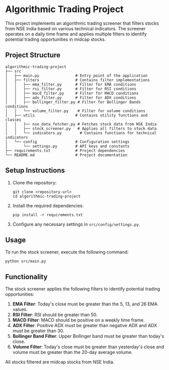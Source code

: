 # Algorithmic Trading Project

This project implements an algorithmic trading screener that filters stocks from NSE India based on various technical indicators. The screener operates on a daily time frame and applies multiple filters to identify potential trading opportunities in midcap stocks.

## Project Structure

```
algorithmic-trading-project
├── src
│   ├── main.py                # Entry point of the application
│   ├── filters                # Contains filter implementations
│   │   ├── ema_filter.py      # Filter for EMA conditions
│   │   ├── rsi_filter.py      # Filter for RSI conditions
│   │   ├── macd_filter.py     # Filter for MACD conditions
│   │   ├── adx_filter.py      # Filter for ADX conditions
│   │   ├── bollinger_filter.py # Filter for Bollinger Bands conditions
│   │   └── volume_filter.py    # Filter for volume conditions
│   ├── utils                  # Contains utility functions and classes
│   │   ├── nse_data_fetcher.py # Fetches stock data from NSE India
│   │   ├── stock_screener.py   # Applies all filters to stock data
│   │   └── indicators.py        # Contains functions for technical indicators
│   └── config                 # Configuration settings
│       └── settings.py        # API keys and constants
├── requirements.txt           # Project dependencies
└── README.md                  # Project documentation
```

## Setup Instructions

1. Clone the repository:
   ```
   git clone <repository-url>
   cd algorithmic-trading-project
   ```

2. Install the required dependencies:
   ```
   pip install -r requirements.txt
   ```

3. Configure any necessary settings in `src/config/settings.py`.

## Usage

To run the stock screener, execute the following command:
```
python src/main.py
```

## Functionality

The stock screener applies the following filters to identify potential trading opportunities:

1. **EMA Filter**: Today's close must be greater than the 5, 13, and 26 EMA values.
2. **RSI Filter**: RSI should be greater than 50.
3. **MACD Filter**: MACD should be positive on a weekly time frame.
4. **ADX Filter**: Positive ADX must be greater than negative ADX and ADX must be greater than 30.
5. **Bollinger Band Filter**: Upper Bollinger band must be greater than today's close.
6. **Volume Filter**: Today's close must be greater than yesterday's close and volume must be greater than the 20-day average volume.

All stocks filtered are midcap stocks from NSE India.